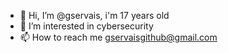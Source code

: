 - 👋 Hi, I’m @gservais, i'm 17 years old
- 👀 I’m interested in cybersecurity
- 📫 How to reach me gservaisgithub@gmail.com
